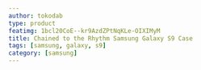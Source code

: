 ```yaml
---
author: tokodab
type: product
featimg: 1bcl20CoE--kr9AzdZPtNqKLe-OIXIMyM
title: Chained to the Rhythm Samsung Galaxy S9 Case
tags: [samsung, galaxy, s9]
category: [samsung]
---
```

